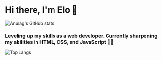 # Hi there, I'm Elo 🤠

![Anurag's GitHub stats](https://github-readme-stats.vercel.app/api?username=Elomolina&show_icons=true&theme=radical)
### Leveling up my skills as a web developer. Currently sharpening my abilities in HTML, CSS, and JavaScript 🚀🌐
![Top Langs](https://github-readme-stats.vercel.app/api/top-langs/?username=Elomolina&layout=compact)
